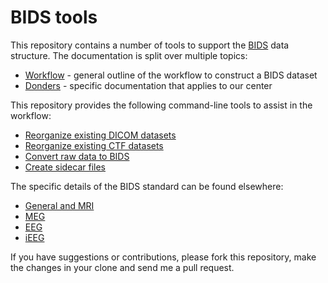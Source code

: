# BIDS tools

This repository contains a number of tools to support the [BIDS](http://bids.neuroimaging.io/) data structure. The documentation is split over multiple topics:
  * [Workflow](doc/workflow.md) - general outline of the workflow to construct a BIDS dataset
  * [Donders](doc/donders.md) - specific documentation that applies to our center

This repository provides the following command-line tools to assist in the workflow:
  * [Reorganize existing DICOM datasets](doc/reorganize_dicom_dataset.md)
  * [Reorganize existing CTF datasets](doc/reorganize_ctf_dataset.md)
  * [Convert raw data to BIDS](doc/convert_raw_to_bids.md)
  * [Create sidecar files](doc/create_sidecar_files.md)

The specific details of the BIDS standard can be found elsewhere:
  * [General and MRI](http://bit.ly/bids_mri)
  * [MEG](http://bit.ly/bids_meg)
  * [EEG](http://bit.ly/bids_eeg)
  * [iEEG](http://bit.ly/bids_ieeg)

If you have suggestions or contributions, please fork this repository, make the changes in your clone and send me a pull request.


